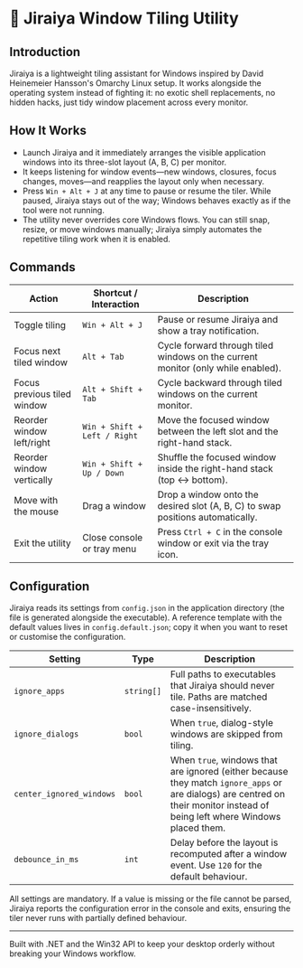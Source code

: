 # 🐸 Jiraiya Window Tiling Utility

## Introduction
Jiraiya is a lightweight tiling assistant for Windows inspired by David Heinemeier Hansson's Omarchy Linux setup. It works alongside the operating system instead of fighting it: no exotic shell replacements, no hidden hacks, just tidy window placement across every monitor.

## How It Works
- Launch Jiraiya and it immediately arranges the visible application windows into its three-slot layout (A, B, C) per monitor.
- It keeps listening for window events—new windows, closures, focus changes, moves—and reapplies the layout only when necessary.
- Press `Win + Alt + J` at any time to pause or resume the tiler. While paused, Jiraiya stays out of the way; Windows behaves exactly as if the tool were not running.
- The utility never overrides core Windows flows. You can still snap, resize, or move windows manually; Jiraiya simply automates the repetitive tiling work when it is enabled.

## Commands
| Action | Shortcut / Interaction | Description |
| --- | --- | --- |
| Toggle tiling | `Win + Alt + J` | Pause or resume Jiraiya and show a tray notification. |
| Focus next tiled window | `Alt + Tab` | Cycle forward through tiled windows on the current monitor (only while enabled). |
| Focus previous tiled window | `Alt + Shift + Tab` | Cycle backward through tiled windows on the current monitor. |
| Reorder window left/right | `Win + Shift + Left / Right` | Move the focused window between the left slot and the right-hand stack. |
| Reorder window vertically | `Win + Shift + Up / Down` | Shuffle the focused window inside the right-hand stack (top ↔ bottom). |
| Move with the mouse | Drag a window | Drop a window onto the desired slot (A, B, C) to swap positions automatically. |
| Exit the utility | Close console or tray menu | Press `Ctrl + C` in the console window or exit via the tray icon. |

## Configuration
Jiraiya reads its settings from `config.json` in the application directory (the file is generated alongside the executable). A reference template with the default values lives in `config.default.json`; copy it when you want to reset or customise the configuration.

| Setting | Type | Description |
| --- | --- | --- |
| `ignore_apps` | `string[]` | Full paths to executables that Jiraiya should never tile. Paths are matched case-insensitively. |
| `ignore_dialogs` | `bool` | When `true`, dialog-style windows are skipped from tiling. |
| `center_ignored_windows` | `bool` | When `true`, windows that are ignored (either because they match `ignore_apps` or are dialogs) are centred on their monitor instead of being left where Windows placed them. |
| `debounce_in_ms` | `int` | Delay before the layout is recomputed after a window event. Use `120` for the default behaviour. |

All settings are mandatory. If a value is missing or the file cannot be parsed, Jiraiya reports the configuration error in the console and exits, ensuring the tiler never runs with partially defined behaviour.

---
Built with .NET and the Win32 API to keep your desktop orderly without breaking your Windows workflow.
